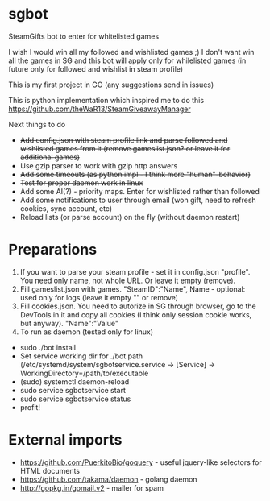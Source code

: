# sgbot

SteamGifts bot to enter for whitelisted games

I wish I would win all my followed and wishlisted games ;) I don't want win all the games in SG and this bot will apply only for whilelisted games (in future only for followed and wishlist in steam profile)

This is my first project in GO (any suggestions send in issues)

This is python implementation which inspired me to do this
https://github.com/theWaR13/SteamGiveawayManager

Next things to do
* ~~Add config.json with steam profile link and parse followed and wishlisted games from it (remove gameslist.json? or leave it for additional games)~~
* Use gzip parser to work with gzip http answers
* ~~Add some timeouts (as python impl - I think more "human"-behavior)~~
* ~~Test for proper daemon work in linux~~ 
* Add some AI(?) - priority maps. Enter for wishlisted rather than followed
* Add some notifications to user through email (won gift, need to refresh cookies, sync account, etc)
* Reload lists (or parse account) on the fly (without daemon restart)

# Preparations
1. If you want to parse your steam profile - set it in config.json "profile". You need only name, not whole URL. Or leave it empty (remove).
2. Fill gameslist.json with games. "SteamID":"Name", Name - optional: used only for logs (leave it empty "" or remove)
3. Fill cookies.json. You need to autorize in SG through browser, go to the DevTools in it and copy all cookies (I think only session cookie works, but anyway). "Name":"Value"
4. To run as daemon (tested only for linux)
  * sudo ./bot install
  * Set service working dir for ./bot path (/etc/systemd/system/sgbotservice.service -> [Service] -> WorkingDirectory=/path/to/executable
  * (sudo) systemctl daemon-reload
  * sudo service sgbotservice start
  * sudo service sgbotservice status
  * profit!

# External imports
* https://github.com/PuerkitoBio/goquery - useful jquery-like selectors for HTML documents
* https://github.com/takama/daemon - golang daemon
* http://gopkg.in/gomail.v2 - mailer for spam
